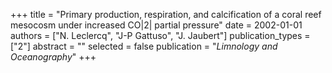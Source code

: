 +++
title = "Primary production, respiration, and calcification of a coral reef mesocosm under increased CO|2| partial pressure"
date = 2002-01-01
authors = ["N. Leclercq", "J-P Gattuso", "J. Jaubert"]
publication_types = ["2"]
abstract = ""
selected = false
publication = "*Limnology and Oceanography*"
+++


